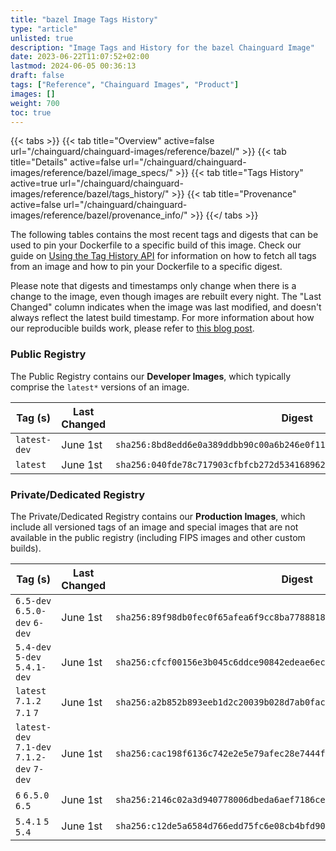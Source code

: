 ```yaml
---
title: "bazel Image Tags History"
type: "article"
unlisted: true
description: "Image Tags and History for the bazel Chainguard Image"
date: 2023-06-22T11:07:52+02:00
lastmod: 2024-06-05 00:36:13
draft: false
tags: ["Reference", "Chainguard Images", "Product"]
images: []
weight: 700
toc: true
---
```


{{< tabs >}}
{{< tab title="Overview" active=false url="/chainguard/chainguard-images/reference/bazel/" >}}
{{< tab title="Details" active=false url="/chainguard/chainguard-images/reference/bazel/image_specs/" >}}
{{< tab title="Tags History" active=true url="/chainguard/chainguard-images/reference/bazel/tags_history/" >}}
{{< tab title="Provenance" active=false url="/chainguard/chainguard-images/reference/bazel/provenance_info/" >}}
{{</ tabs >}}

The following tables contains the most recent tags and digests that can be used to pin your Dockerfile to a specific build of this image. Check our guide on [Using the Tag History API](/chainguard/chainguard-images/using-the-tag-history-api/) for information on how to fetch all tags from an image and how to pin your Dockerfile to a specific digest.

Please note that digests and timestamps only change when there is a change to the image, even though images are rebuilt every night. The "Last Changed" column indicates when the image was last modified, and doesn't always reflect the latest build timestamp. For more information about how our reproducible builds work, please refer to [this blog post](https://www.chainguard.dev/unchained/reproducing-chainguards-reproducible-image-builds).

### Public Registry
The Public Registry contains our **Developer Images**, which typically comprise the `latest*` versions of an image.

| Tag (s)       | Last Changed | Digest                                                                    |
|---------------|--------------|---------------------------------------------------------------------------|
|  `latest-dev` | June 1st     | `sha256:8bd8edd6e0a389ddbb90c00a6b246e0f111fbaf986ccfcb11eeebac6b44aac78` |
|  `latest`     | June 1st     | `sha256:040fde78c717903cfbfcb272d534168962bc3f589b8be562843b6c1654411107` |


### Private/Dedicated Registry
The Private/Dedicated Registry contains our **Production Images**, which include all versioned tags of an image and special images that are not available in the public registry (including FIPS images and other custom builds).

| Tag (s)                                     | Last Changed | Digest                                                                    |
|---------------------------------------------|--------------|---------------------------------------------------------------------------|
|  `6.5-dev` `6.5.0-dev` `6-dev`              | June 1st     | `sha256:89f98db0fec0f65afea6f9cc8ba7788818eea79d68eca140284456b97ab7a0e8` |
|  `5.4-dev` `5-dev` `5.4.1-dev`              | June 1st     | `sha256:cfcf00156e3b045c6ddce90842edeae6ec848ef347d72c0687204f6ab7b25225` |
|  `latest` `7.1.2` `7.1` `7`                 | June 1st     | `sha256:a2b852b893eeb1d2c20039b028d7ab0fac623600c7e09d6ba17db314b009e2fb` |
|  `latest-dev` `7.1-dev` `7.1.2-dev` `7-dev` | June 1st     | `sha256:cac198f6136c742e2e5e79afec28e7444f6a22e08999d3a7da84e66b4602cad7` |
|  `6` `6.5.0` `6.5`                          | June 1st     | `sha256:2146c02a3d940778006dbeda6aef7186ce4fb8ec30163905550d58dec08579aa` |
|  `5.4.1` `5` `5.4`                          | June 1st     | `sha256:c12de5a6584d766edd75fc6e08cb4bfd9005b8129b0d91b7cd7ebf8883f6c2f7` |

